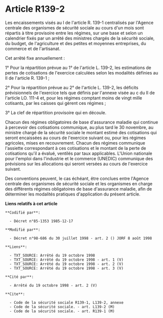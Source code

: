 # Article R139-2

Les encaissements visés au I de l'article R. 139-1 centralisés par l'Agence centrale des organismes de sécurité sociale au
cours d'un mois sont répartis à titre provisoire entre les régimes, sur une base et selon un calendrier fixés par un arrêté
des ministres chargés de la sécurité sociale, du budget, de l'agriculture et des petites et moyennes entreprises, du commerce
et de l'artisanat.

Cet arrêté fixe annuellement :

1° Pour la répartition prévue au 1° de l'article L. 139-2, les estimations de pertes de cotisations de l'exercice calculées
selon les modalités définies au II de l'article R. 139-1 ;

2° Pour la répartition prévue au 2° de l'article L. 139-2, les déficits prévisionnels de l'exercice tels que définis par
l'annexe visée au c du II de l'article LO. 111-4 et, pour les régimes comptant moins de vingt mille cotisants, par les
caisses qui gèrent ces régimes ;

3° La clef de répartition provisoire qui en découle.

Chacun des régimes obligatoires de base d'assurance maladie qui continue à percevoir des cotisations communique, au plus tard
le 30 novembre, au ministre chargé de la sécurité sociale le montant estimé des cotisations qui seront encaissées au cours de
l'exercice suivant ou, pour les régimes agricoles, mises en recouvrement. Chacun des régimes communique l'assiette
correspondant à ces cotisations et le montant de la perte de cotisations qu'il a évalué, ventilés par taux applicables.
L'Union nationale pour l'emploi dans l'industrie et le commerce (UNEDIC) communique des prévisions sur les allocations qui
seront versées au cours de l'exercice suivant.

Des conventions peuvent, le cas échéant, être conclues entre l'Agence centrale des organismes de sécurité sociale et les
organismes en charge des différents régimes obligatoires de base d'assurance maladie, afin de déterminer les modalités
pratiques d'application du présent article.

**Liens relatifs à cet article**

	**Codifié par**:

	  - Décret n°85-1353 1985-12-17

	**Modifié par**:

	  - Décret n°98-686 du 30 juillet 1998 - art. 2 () JORF 8 août 1998

	**Liens**:

	  - TXT_SOURCE: Arrêté du 19 octobre 1998
	  - TXT_SOURCE: Arrêté du 19 octobre 1998 - art. 1 (V)
	  - TXT_SOURCE: Arrêté du 19 octobre 1998 - art. 2 (V)
	  - TXT_SOURCE: Arrêté du 19 octobre 1998 - art. 3 (V)

	**Cité par**:

	  - Arrêté du 19 octobre 1998 - art. 2 (V)

	**Cite**:

	  - Code de la sécurité sociale R139-1, L139-2, annexe
	  - Code de la sécurité sociale. - art. L139-2 (M)
	  - Code de la sécurité sociale. - art. R139-1 (M)
